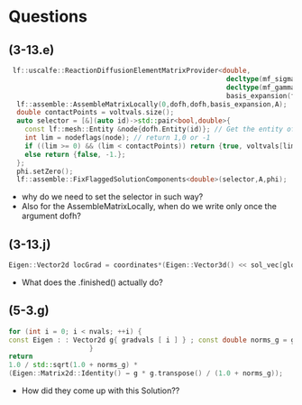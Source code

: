 # Questions
## (3-13.e) 
```C++
 lf::uscalfe::ReactionDiffusionElementMatrixProvider<double,
                                                      decltype(mf_sigma), 
                                                      decltype(mf_gamma)> 
                                                      basis_expansion(fe_space,mf_sigma,mf_gamma);
  lf::assemble::AssembleMatrixLocally(0,dofh,dofh,basis_expansion,A);
  double contactPoints = voltvals.size();
  auto selector = [&](auto id)->std::pair<bool,double>{
    const lf::mesh::Entity &node{dofh.Entity(id)}; // Get the entity of the node
    int lim = nodeflags(node); // return 1,0 or -1
    if ((lim >= 0) && (lim < contactPoints)) return {true, voltvals[lim]}; // If nodeflags values are valid return true
    else return {false, -1.}; 
  };
  phi.setZero();
  lf::assemble::FixFlaggedSolutionComponents<double>(selector,A,phi);
```
- why do we need to set the selector in such way?
- Also for the AssembleMatrixLocally, when do we write only once the argument dofh?

## (3-13.j)
```C++
Eigen::Vector2d locGrad = coordinates*(Eigen::Vector3d() << sol_vec[globDof[0]],sol_vec[globDof[1]],sol_vec[globDof[2]]).finished();
``` 
- What does the .finished() actually do?

## (5-3.g)
```C++
for (int i = 0; i < nvals; ++i) {
const Eigen : : Vector2d g{ gradvals [ i ] } ; const double norms_g = g . squaredNorm ( ) ; Avals[i] =
                    }
return
1.0 / std::sqrt(1.0 + norms_g) *
(Eigen::Matrix2d::Identity() − g * g.transpose() / (1.0 + norms_g));
```
- How did they come up with this Solution??